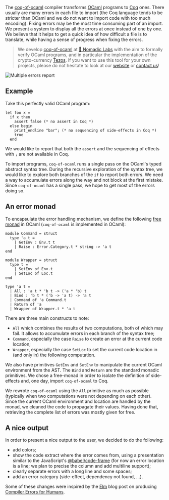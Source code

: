 The [coq-of-ocaml](https://github.com/clarus/coq-of-ocaml) compiler transforms [OCaml](https://ocaml.org/) programs to [Coq](https://coq.inria.fr/) ones. There usually are many errors in each file to import (the Coq language tends to be stricter than OCaml and we do not want to import code with too much encoding). Fixing errors may be the most time consuming part of an import. We present a system to display all the errors at once instead of one by one. We believe that it helps to get a quick idea of how difficult a file is to translate, while having a sense of progress when fixing the errors.

> We develop [coq-of-ocaml]((https://clarus.github.io/coq-of-ocaml/)) at [🐙 Nomadic Labs](https://www.nomadic-labs.com/) with the aim to formally verify OCaml programs, and in particular the implementation of the crypto-currency [Tezos](https://tezos.com/). If you want to use this tool for your own projects, please do not hesitate to look at our [website](https://clarus.github.io/coq-of-ocaml/) or [contact us](mailto:contact@nomadic-labs.com)!

![Multiple errors report](static/images/coq-of-ocaml-multiple-errors/report.png "Multiple errors report")

## Example
Take this perfectly valid OCaml program:

    let foo x =
      if x then
        assert false (* no assert in Coq *)
      else begin
        print_endline "bar"; (* no sequencing of side-effects in Coq *)
        true
      end

We would like to report that both the `assert` and the sequencing of effects with `;` are not available in Coq.

To import programs, `coq-of-ocaml` runs a single pass on the OCaml's typed abstract syntax tree. During the recursive exploration of the syntax tree, we would like to explore both branches of the `if` to report both errors. We need a way to accumulate errors along the way and not block at the first mistake. Since `coq-of-ocaml` has a single pass, we hope to get most of the errors doing so.

## An error monad
To encapsulate the error handling mechanism, we define the following [free monad](https://stackoverflow.com/a/13388966/3873794) in OCaml (`coq-of-ocaml` is implemented in OCaml):

    module Command = struct
      type 'a t =
        | GetEnv : Env.t t
        | Raise : Error.Category.t * string -> 'a t
    end

    module Wrapper = struct
      type t =
        | SetEnv of Env.t
        | SetLoc of Loc.t
    end

    type 'a t =
      | All : 'a t * 'b t -> ('a * 'b) t
      | Bind : 'b t * ('b -> 'a t) -> 'a t
      | Command of 'a Command.t
      | Return of 'a
      | Wrapper of Wrapper.t * 'a t

There are three main constructs to note:

* `All` which combines the results of two computations, both of which may fail. It allows to accumulate errors in each branch of the syntax tree;
* `Command`, especially the case `Raise` to create an error at the current code location;
* `Wrapper`, especially the case `SetLoc` to set the current code location in (and only in) the following computation.

We also have primitives `GetEnv` and `SetEnv` to manipulate the current OCaml environment from the AST. The `Bind` and `Return` are the standard monadic primitives. We chose a free-monad in order to isolate the definition of side-effects and, one day, import `coq-of-ocaml` to Coq. 

We rewrote `coq-of-ocaml` using the `All` primitive as much as possible (typically when two computations were not depending on each other). Since the current OCaml environment and location are handled by the monad, we cleaned the code to propagate their values. Having done that, retrieving the complete list of errors was mostly given for free.

## A nice output
In order to present a nice output to the user, we decided to do the following:

* add colors;
* show the code extract where the error comes from, using a presentation similar to the JavaScript's [@babel/code-frame](https://babeljs.io/docs/en/next/babel-code-frame.html) (for now an error location is a line; we plan to precise the column and add multiline support);
* clearly separate errors with a long line and some spaces;
* add an error category (side-effect, dependency not found, ...).

Some of these changes were inspired by the [Elm](https://elm-lang.org/) blog post on producing [Compiler Errors for Humans](https://elm-lang.org/news/compiler-errors-for-humans).
